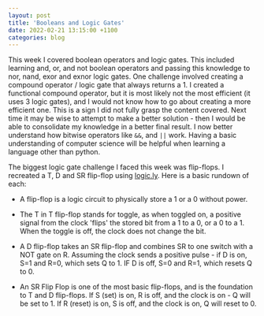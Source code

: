 ```yaml
---
layout: post
title: 'Booleans and Logic Gates'
date: 2022-02-21 13:15:00 +1100
categories: blog
---
```


This week I covered boolean operators and logic gates. This included learning and, or, and not boolean operators and passing this knowledge to nor, nand, exor and exnor logic gates. One challenge involved creating a compound operator / logic gate that always returns a 1. I created a functional compound operator, but it is most likely not the most efficient (it uses 3 logic gates), and I would not know how to go about creating a more efficient one. This is a sign I did not fully grasp the content covered. Next time it may be wise to attempt to make a better solution - then I would be able to consolidate my knowledge in a better final result. I now better understand how bitwise operators like `&&`, and `||` work. Having a basic understanding of computer science will be helpful when learning a language other than python.

The biggest logic gate challenge I faced this week was flip-flops. I recreated a T, D and SR flip-flop using [logic.ly](logic.ly). Here is a basic rundown of each:

* A flip-flop is a logic circuit to physically store a 1 or a 0 without power.

* The T in T flip-flop stands for toggle, as when toggled on, a positive signal from the clock 'flips' the stored bit from a 1 to a 0, or a 0 to a 1. When the toggle is off, the clock does not change the bit.

* A D flip-flop takes an SR flip-flop and combines SR to one switch with a NOT gate on R. Assuming the clock sends a positive pulse - if D is on, S=1 and R=0, which sets Q to 1. IF D is off, S=0 and R=1, which resets Q to 0.

* An SR Flip Flop is one of the most basic flip-flops, and is the foundation to T and D flip-flops. If S (set) is on, R is off, and the clock is on - Q will be set to 1. If R (reset) is on, S is off, and the clock is on, Q will reset to 0. 